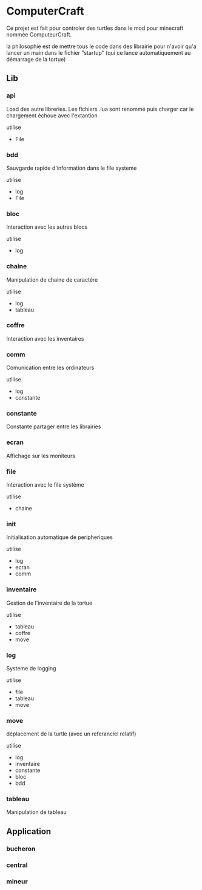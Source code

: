 # ComputerCraft

Ce projet est fait pour controler des turtles dans le mod pour minecraft nommée ComputeurCraft.

la philosophie est de mettre tous le code dans des librairie pour n'avoir qu'a lancer un main dans le fichier "startup" (qui ce lance automatiquement au démarrage de la tortue)

## Lib

### api
Load des autre libreries.
Les fichiers .lua sont renommé puis charger car le chargement échoue avec l'extantion

utilise 
  * File


### bdd
Sauvgarde rapide d'information dans le file systeme

utilise 
  * log
  * File

### bloc
Interaction avec les autres blocs

utilise 
  * log

### chaine
Manipulation de chaine de caractére

utilise 
  * log
  * tableau

### coffre
Interaction avec les inventaires

### comm
Comunication entre les ordinateurs

utilise 
  * log
  * constante

### constante
Constante partager entre les librairies

### ecran
Affichage sur les moniteurs

### file
Interaction avec le file système

utilise 
  * chaine

### init
Initialisation automatique de peripheriques

utilise 
  * log
  * ecran
  * comm

### inventaire
Gestion de l'inventaire de la tortue

utilise 
  * tableau
  * coffre
  * move

### log
Systeme de logging

utilise 
  * file
  * tableau
  * move

### move
déplacement de la turtle (avec un referanciel relatif)

utilise 
  * log
  * inventaire
  * constante
  * bloc
  * bdd

### tableau
Manipulation de tableau

## Application

### bucheron

### central

### mineur
